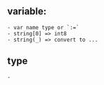 

## variable: 
    - var name type or `:=`
    - string[0] => int8
    - string(_) => convert to ...

## type
    - 
